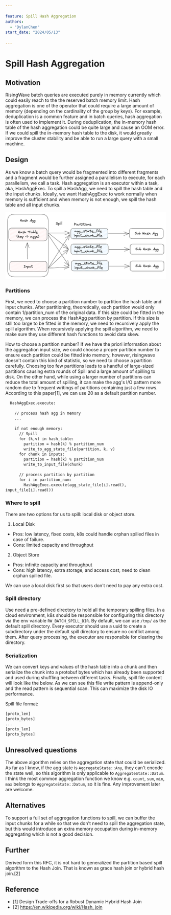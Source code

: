 ```yaml
---

feature: Spill Hash Aggregation
authors:
  - "DylanChen"
start_date: "2024/05/13"

---
```


# Spill Hash Aggregation

## Motivation

RisingWave batch queries are executed purely in memory currently which could easily reach to the the reserved batch memory limit. Hash aggregation is one of the operator that could require a large amount of memory (depending on the cardinality of the group by keys). For example, deduplication is a common feature and in batch queries, hash aggregation is often used to implement it. During deduplication, the in-memory hash table of the hash aggregation could be quite large and cause an OOM error. If we could spill the in-memory hash table to the disk, it would greatly improve the cluster stability and be able to run a large query with a small machine.

## Design

As we know a batch query would be fragmented into different fragments and a fragment would be further assigned a parallelism to execute, for each parallelism, we call a task. Hash aggregation is an executor within a task, aka, HashAggExec. To spill a HashAgg, we need to spill the hash table and the input chunks. Ideally, we want HashAggExec to work normally when memory is sufficient and when memory is not enough, we spill the hash table and all input chunks.

![spill-hash-agg](images/0089-spill-hash-aggregation/spill-hash-agg.png)

### Partitions

First, we need to choose a partition number to partition the hash table and input chunks. After partitioning, theoretically, each partition would only contain 1/partition_num of the original data. If this size could be fitted in the memory, we can process the HashAgg partition by partition. If this size is still too large to be fitted in the memory, we need to recursively apply the spill algorithm. When recursively applying the spill algorithm, we need to make sure they use different hash functions to avoid data skew.

How to choose a partition number? If we have the priori information about the aggregation input size, we could choose a proper partition number to ensure each partition could be fitted into memory, however, risingwave doesn't contain this kind of statistic, so we need to choose a partition carefully.
Choosing too few partitions leads to a handful of large-sized partitions causing extra rounds of Spill and a large amount of spilling to disk. On the other hand, while using a larger number of partitions can reduce the total amount of spilling, it can make the agg's I/O pattern more random due to frequent writings of partitions containing just a few rows. According to this paper[1], we can use 20 as a default partition number.

```
  HashAggExec.execute:

    // process hash agg in memory
    ...

    if not enough memory:
      // Spill
      for (k,v) in hash_table:
        partition = hash(k) % partition_num
        write_to_agg_state_file(partition, k, v)
      for chunk in inputs:
        partition = hash(k) % partition_num
        write_to_input_file(chunk)

      // process partition by partition
      for i in partition_num:
        HashAggExec.execute(agg_state_file[i].read(), input_file[i].read())

```

### Where to spill

There are two options for us to spill: local disk or object store.

1. Local Disk
  - Pros: low latency, fixed costs, k8s could handle orphan spilled files in case of failure.
  - Cons: limited capacity and throughput
2. Object Store
  - Pros: infinite capacity and throughput
  - Cons: high latency, extra storage, and access cost, need to clean orphan spilled file.

We can use a local disk first so that users don't need to pay any extra cost.

### Spill directory

Use need a pre-defined directory to hold all the temporary spilling files. In a cloud environment, k8s should be responsible for configuring this directory via the env variable `RW_BATCH_SPILL_DIR`. By default, we can use `/tmp/` as the default spill directory. Every executor should use a uuid to create a subdirectory under the default spill directory to ensure no conflict among them. After query processing, the executor are responsible for clearing the directory.


### Serialization

We can convert keys and values of the hash table into a chunk and then serialize the chunk into a protobuf bytes which has already been supported and used during shuffling between different tasks. Finally, spill file content will look like the below. As we can see this file write pattern is append-only and the read pattern is sequential scan. This can maximize the disk IO performance.

Spill file format:

```
[proto_len]
[proto_bytes]
...
[proto_len]
[proto_bytes]

```

## Unresolved questions

The above algorithm relies on the aggregation state that could be serialized. As far as I know, if the agg state is `AggregateState::Any`, they can't encode the state well, so this algorithm is only applicable to `AggregateState::Datum`. I think the most common aggregation function we know e.g. `count`, `sum`, `min`, `max` belongs to `AggregateState::Datum`, so it is fine. Any improvement later are welcome.

## Alternatives

To support a full set of aggregation functions to spill, we can buffer the input chunks for a while so that we don't need to spill the aggregation state, but this would introduce an extra memory occupation during in-memory aggregating which is not a good decision.

## Further

Derived form this RFC, it is not hard to generalized the partition based spill algorithm to the Hash Join. That is known as grace hash join or hybrid hash join.[2]

## Reference

- [1] Design Trade-offs for a Robust Dynamic Hybrid Hash Join
- [2] https://en.wikipedia.org/wiki/Hash_join
